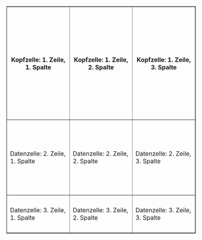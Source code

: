 <table border>
    <tr>
      <th height=300>Kopfzelle: 1. Zeile, 1. Spalte</th> 
      <th>Kopfzelle: 1. Zeile, 2. Spalte</th>  <!-- Höhe 300 gilt auch hier -->
      <th>Kopfzelle: 1. Zeile, 3. Spalte</th>  <!-- Höhe 300 gilt auch hier -->
    </tr>
    <tr>
      <td height=200>Datenzelle: 2. Zeile, 1. Spalte</td>  
      <td>Datenzelle: 2. Zeile, 2. Spalte</td>  <!-- Höhe 200 gilt auch hier -->
      <td>Datenzelle: 2. Zeile, 3. Spalte</td>  <!-- Höhe 200 gilt auch hier -->
    </tr>
    <tr>
      <td height=100>Datenzelle: 3. Zeile, 1. Spalte</td>  
      <td>Datenzelle: 3. Zeile, 2. Spalte</td>  <!-- Höhe 100 gilt auch hier -->
      <td>Datenzelle: 3. Zeile, 3. Spalte</td>  <!-- Höhe 100 gilt auch hier -->
    </tr>
</table>
